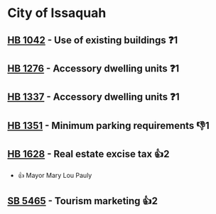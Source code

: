 # City of Issaquah

## [HB 1042](/bill/2023-24/hb/1042/) - Use of existing buildings   ❓1

## [HB 1276](/bill/2023-24/hb/1276/) - Accessory dwelling units   ❓1

## [HB 1337](/bill/2023-24/hb/1337/) - Accessory dwelling units   ❓1

## [HB 1351](/bill/2023-24/hb/1351/) - Minimum parking requirements  👎1 

## [HB 1628](/bill/2023-24/hb/1628/) - Real estate excise tax 👍2  
* 👍 Mayor Mary Lou Pauly

## [SB 5465](/bill/2023-24/sb/5465/) - Tourism marketing 👍2  